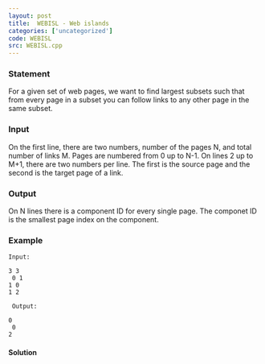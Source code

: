 ```yaml
---
layout: post
title:  WEBISL - Web islands
categories: ['uncategorized']
code: WEBISL
src: WEBISL.cpp
---
```


### **Statement**

For a given set of web pages, we want to find largest subsets such that from
every page in a subset you can follow links to any other page in the same
subset.

### Input

On the first line, there are two numbers, number of the pages N, and total
number of links M. Pages are numbered from 0 up to N-1. On lines 2 up to M+1,
there are two numbers per line. The first is the source page and the second is
the target page of a link.

### Output

On N lines there is a component ID for every single page. The componet ID is
the smallest page index on the component.

### Example

    
    
    Input:
    3 3  
     0 1  
    1 0  
    1 2  
      
     Output:
    0  
     0  
    2
    



#### **Solution**



